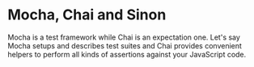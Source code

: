 # Mocha, Chai and Sinon

Mocha is a test framework while Chai is an expectation one. Let's say Mocha setups and describes test suites and Chai provides convenient helpers to perform all kinds of assertions against your JavaScript code.

